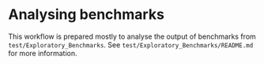 # Analysing benchmarks

This workflow is prepared mostly to analyse the output of benchmarks
from `test/Exploratory_Benchmarks`. See `test/Exploratory_Benchmarks/README.md`
for more information.
